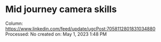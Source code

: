 # Mid journey camera skills

Column: https://www.linkedin.com/feed/update/ugcPost:7058112801831034880
Processed: No
created on: May 1, 2023 1:48 PM